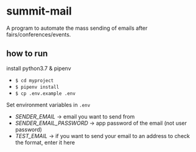 # summit-mail
A program to automate the mass sending of emails after fairs/conferences/events. 
## how to run
install python3.7 & pipenv
* `$ cd myproject`
* `$ pipenv install`
* `$ cp .env.example .env` 

Set environment variables in `.env` 
* *SENDER_EMAIL* -> email you want to send from
* *SENDER_EMAIL_PASSWORD* -> app password of the email (not user password)
* *TEST_EMAIL* -> if you want to send your email to an address to check the format, enter it here

